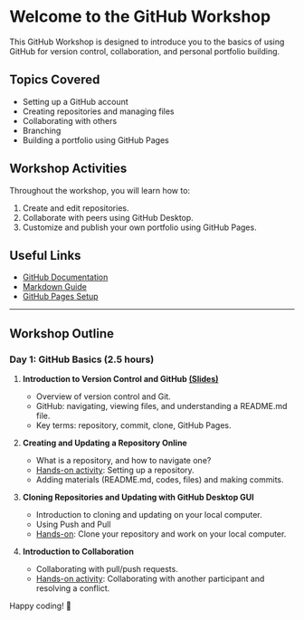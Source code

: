 # Welcome to the GitHub Workshop

This GitHub Workshop is designed to introduce you to the basics of using GitHub for version control, collaboration, and personal portfolio building.

## Topics Covered
- Setting up a GitHub account
- Creating repositories and managing files
- Collaborating with others
- Branching 
- Building a portfolio using GitHub Pages

## Workshop Activities
Throughout the workshop, you will learn how to:
1. Create and edit repositories.
2. Collaborate with peers using GitHub Desktop.
3. Customize and publish your own portfolio using GitHub Pages.

## Useful Links
- [GitHub Documentation](https://docs.github.com/)
- [Markdown Guide](https://www.markdownguide.org/)
- [GitHub Pages Setup](https://pages.github.com/)

---

## Workshop Outline

### Day 1: GitHub Basics (2.5 hours)
1. **Introduction to Version Control and GitHub [(Slides)](Day_1.pptx)**
   - Overview of version control and Git.
   - GitHub: navigating, viewing files, and understanding a README.md file.
   - Key terms: repository, commit, clone, GitHub Pages.

2. **Creating and Updating a Repository Online**
   - What is a repository, and how to navigate one?
   - [Hands-on activity](Practice/1_setup.md): Setting up a repository.
   - Adding materials (README.md, codes, files) and making commits.

3. **Cloning Repositories and Updating with GitHub Desktop GUI**
   - Introduction to cloning and updating on your local computer.
   - Using Push and Pull
   - [Hands-on](Practice/2_cloning.md): Clone your repository and work on your local computer.

4. **Introduction to Collaboration**
   - Collaborating with pull/push requests.
   - [Hands-on activity](Practice/3_collaborate.md): Collaborating with another participant and resolving a conflict.

Happy coding! 🚀

